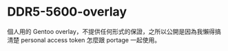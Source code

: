 # DDR5-5600-overlay

個人用的 Gentoo overlay，不提供任何形式的保證，之所以公開是因為我懶得搞清楚 personal access token 怎麼跟 portage 一起使用。
